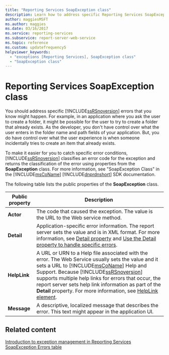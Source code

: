 ```yaml
---
title: "Reporting Services SoapException class"
description: Learn how to address specific Reporting Services SoapException class errors that you know might happen.
author: maggiesMSFT
ms.author: maggies
ms.date: 03/16/2017
ms.service: reporting-services
ms.subservice: report-server-web-service
ms.topic: reference
ms.custom: updatefrequency5
helpviewer_keywords:
  - "exceptions [Reporting Services], SoapException class"
  - "SoapException class"
---
```

# Reporting Services SoapException class
  You should address specific [!INCLUDE[ssRSnoversion](../../../includes/ssrsnoversion-md.md)] errors that you know might happen. For example, in an application where you ask the user to create a folder, it might be possible for the user to try to create a folder that already exists. As the developer, you don't have control over what the user enters in the folder name and path fields of your application. But, you do have control over what the user experience is when someone incidentally tries to create an item that already exists.  
  
 To make it easier for you to catch specific error conditions, [!INCLUDE[ssRSnoversion](../../../includes/ssrsnoversion-md.md)] classifies an error code for the exception and returns the classification of the error using properties from the **SoapException** class. For more information, see "SoapException Class" in the [!INCLUDE[msCoName](../../../includes/msconame-md.md)] [!INCLUDE[dnprdnshort](../../../includes/dnprdnshort-md.md)] SDK documentation.  
  
 The following table lists the public properties of the **SoapException** class.  
  
|Public property|Description|  
|---------------------|-----------------|  
|**Actor**|The code that caused the exception. The value is the URL to the Web service method.|  
|**Detail**|Application-specific error information. The report server sets the value and is in XML format. For more information, see [Detail property](../../../reporting-services/report-server-web-service-net-framework-exception-handling/soapexception-class/detail-property.md) and [Use the Detail property to handle specific errors](../../../reporting-services/report-server-web-service-net-framework-exception-handling/best-practices/using-the-detail-property-to-handle-specific-errors.md).|  
|**HelpLink**|A URL or URN to a Help file associated with the error. The Web Service usually sets the value and it sets a URL to [!INCLUDE[msCoName](../../../includes/msconame-md.md)] Help and Support. Because [!INCLUDE[ssRSnoversion](../../../includes/ssrsnoversion-md.md)] supports multiple help links for errors that occur, the report server sets help link information as part of the **Detail** property. For more information, see [HelpLink element](../../../reporting-services/report-server-web-service-net-framework-exception-handling/soapexception-class/helplink-element.md).|  
|**Message**|A descriptive, localized message that describes the error. This text might appear in the application UI.|  
  
## Related content
 [Introduction to exception management in Reporting Services](../../../reporting-services/report-server-web-service-net-framework-exception-handling/introducing-exception-handling-in-reporting-services.md)   
 [SoapException Errors table](../../../reporting-services/report-server-web-service-net-framework-exception-handling/soapexception-class/soapexception-errors-table.md)  
  
  
